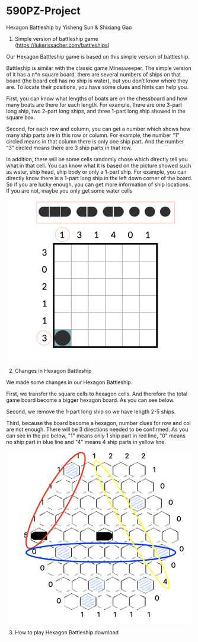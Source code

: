 # 590PZ-Project
Hexagon Battleship by Yisheng Sun & Shixiang Gao

1.	Simple version of battleship game (https://lukerissacher.com/battleships)

Our Hexagon Battleship game is based on this simple version of battleship.

Battleship is similar with the classic game Minesweeper. The simple version of it has a n*n square board, there are several numbers of ships on that board (the board cell has no ship is water), but you don’t know where they are. To locate their positions, you have some clues and hints can help you. 

First, you can know what lengths of boats are on the chessboard and how many boats are there for each length. For example, there are one 3-part long ship, two 2-part long ships, and three 1-part long ship showed in the square box.

Second, for each row and column, you can get a number which shows how many ship parts are in this row or column. For example, the number “1” circled means in that column there is only one ship part. And the number “3” circled means there are 3 ship parts in that row. 

In addition, there will be some cells randomly chose which directly tell you what in that cell. You can know what it is based on the picture showed such as water, ship head, ship body or only a 1-part ship. For example, you can directly know there is a 1-part long ship in the left down corner of the board. So if you are lucky enough, you can get more information of ship locations. If you are not, maybe you only get some water cells 
 
![ad](https://github.com/YishengSun/590PZ-Project/blob/master/example1.png)

2. Changes in Hexagon Battleship 

We made some changes in our Hexagon Battleship. 

First, we transfer the square cells to hexagon cells. And therefore the total game board become a bigger hexagon board. As you can see below. 

Second, we remove the 1-part long ship so we have length 2-5 ships. 

Third, because the board become a hexagon, number clues for row and col are not enough. There will be 3 directions needed to be confirmed. As you can see in the pic below, "1" means only 1 ship part in red line, "0" means no ship part in blue line and "4" means 4 ship parts in yellow line. 

![ad](https://github.com/YishengSun/590PZ-Project/blob/master/example2.png)

3. How to play Hexagon Battleship 
download 
